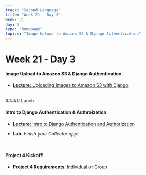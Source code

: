 ```yaml
---
track: "Second Language"
title: "Week 21 - Day 3"
week: 21
day: 3
type: "homepage"
topics: "Image Upload to Amazon S3 & Django Authentication"
---
```



# Week 21 - Day 3

#### Image Upload to Amazon S3 & Django Authentication

- [**Lecture:** Uploading Images to Amazon S3 with Django](/second-language/week-21/day-3/lecture-materials/uploading-images-to-amazon-s3/)
<br>
##### Lunch
<br>

#### Intro to Django Authentication & Authroization
- [**Lecture:** Intro to Django Authentication and Authorization](/second-language/week-21/day-3/lecture-materials/intro-to-django-authentication-and-authorization)

- **Lab:** _Finish your Collector app!_ 

<br>

#### Project 4 Kickoff! 
- [**Project 4 Requirements**: Individual or Group](/unit-projects/unit-four-project-requirements-1)


